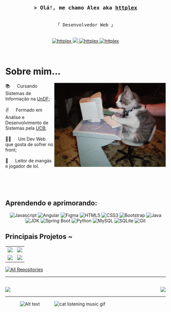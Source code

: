 <!-- Intro  -->
<h3 align="center">
        <samp>&gt; Olá!, me chamo Alex aka
                <b><a target="_blank" href="https://github.com/httplex">httplex</a></b>
        </samp>
</h3>

<p align="center"> 
  <samp>
    <br>
    「 Desenvolvedor Web 」
    <br>
    <br>
  </samp>
</p>

<p align="center">
 <a href="https://www.linkedin.com/in/alexsilvatec/" target="_blank">
  <img src="https://img.shields.io/badge/LinkedIn-0077B5?style=for-the-badge&logo=linkedin&logoColor=white" alt="httplex"/>
 </a>
 <a href="httplex404@gmail.com" target="_blank">
  <img src="https://img.shields.io/badge/Gmail-D14836?style=for-the-badge&logo=gmail&logoColor=white" />
 </a>
 <a href="https://www.instagram.com/ss.allex/" target="_blank">
  <img src="https://img.shields.io/badge/Instagram-fe4164?style=for-the-badge&logo=instagram&logoColor=white" alt="httplex" />
 </a> 
 <a href="280375302927024128" target="_blank">
  <img src="https://img.shields.io/badge/Discord-7289DA?style=for-the-badge&logo=discord&logoColor=white" alt="httplex"  />
  </a> 
</p>
<br />

<!-- About Section -->
 # Sobre mim...
 
<p>
 <img align="right" width="350" src="https://raw.githubusercontent.com/httplex/httplex/main/cat.gif" alt="Coding gif" />
  
 📚 &emsp; Cursando Sistemas de Informação na [UnDF](https://www.universidade.df.gov.br); <br/><br/>
 ✌️ &emsp; Formado em Análise e Desenvolvimento de Sistemas pela [UCB](ucb.catolica.edu.br); <br/><br/>
 👨‍💻 &emsp; Um Dev Web que gosta de sofrer no front; <br/><br/>
 📖 &emsp; Leitor de mangás e jogador de lol.

</p>

<br/>
<br/>
<br/>

## Aprendendo e aprimorando:
<div align="center">
  <img src="https://img.shields.io/badge/Javascript-F0DB4F?style=for-the-badge&labelColor=black&logo=javascript&logoColor=F0DB4F" alt="Javascript">
  <img src="https://img.shields.io/badge/Angular-DD0031?style=for-the-badge&labelColor=black&logo=angular&logoColor=DD0031" alt="Angular">
  <img src="https://img.shields.io/badge/Figma-F24E1E?style=for-the-badge&labelColor=black&logo=figma&logoColor=F24E1E" alt="Figma">
  <img src="https://img.shields.io/badge/HTML5-E34F26?style=for-the-badge&labelColor=black&logo=html5&logoColor=E34F26" alt="HTML5">
  <img src="https://img.shields.io/badge/CSS3-1572B6?style=for-the-badge&labelColor=black&logo=css3&logoColor=1572B6" alt="CSS3">
  <img src="https://img.shields.io/badge/Bootstrap-7952B3?style=for-the-badge&labelColor=black&logo=bootstrap&logoColor=7952B3" alt="Bootstrap">
  <img src="https://img.shields.io/badge/Java-ED8B00?style=for-the-badge&labelColor=black&logo=openjdk&logoColor=white" alt="Java">
  <img src="https://img.shields.io/badge/JDK-21-007396?style=for-the-badge&labelColor=black&logo=java&logoColor=007396" alt="JDK">
  <img src="https://img.shields.io/badge/Spring%20Boot-6DB33F?style=for-the-badge&labelColor=black&logo=spring-boot&logoColor=6DB33F" alt="Spring Boot">
  <img src="https://img.shields.io/badge/Python-3776AB?style=for-the-badge&labelColor=black&logo=python&logoColor=3776AB" alt="Python">
  <img src="https://img.shields.io/badge/MySQL-4479A1?style=for-the-badge&labelColor=black&logo=mysql&logoColor=4479A1" alt="MySQL">
  <img src="https://img.shields.io/badge/SQLite-003B57?style=for-the-badge&labelColor=black&logo=sqlite&logoColor=003B57" alt="SQLite">
  <img src="https://img.shields.io/badge/Git-F05032?style=for-the-badge&logo=git&logoColor=white" alt="Git">
</div>


## Principais Projetos ~

<table>
  <tr>
    <td>
      <a href="https://github.com/D-O-S-T/GerenciamentoAcademico">
        <img src="https://github-readme-stats.vercel.app/api/pin/?username=D-O-S-T&repo=GerenciamentoAcademico&theme=dark&border_color=7F3FBF&bg_color=0D1117&title_color=F85D7F&icon_color=F8D866" style="width: 500px;" />
      </a>
    </td>
    <td>
      <a href="https://github.com/httplex/JavaTCC-ETB">
        <img src="https://github-readme-stats.vercel.app/api/pin/?username=httplex&repo=JavaTCC-ETB&theme=dark&border_color=7F3FBF&bg_color=0D1117&title_color=F85D7F&icon_color=F8D866" style="width: 500px;" />
      </a>
    </td>
  </tr>
  <tr>
    <td>
      <a href="https://github.com/httplex/PortfolioWeb">
        <img src="https://github-readme-stats.vercel.app/api/pin/?username=httplex&repo=PortfolioWeb&theme=dark&border_color=7F3FBF&bg_color=0D1117&title_color=F85D7F&icon_color=F8D866" style="width: 500px;" />
      </a>
    </td>
    <td>
      <a href="https://github.com/httplex/projetoConsorcio">
        <img src="https://github-readme-stats.vercel.app/api/pin/?username=httplex&repo=projetoConsorcio&theme=dark&border_color=7F3FBF&bg_color=0D1117&title_color=F85D7F&icon_color=F8D866" style="width: 500px;" />
      </a>
    </td>
  </tr>
</table>


<p align="left">
  <a href="https://github.com/httplex?tab=repositories" target="_blank"><img alt="All Repositories" title="All Repositories" src="https://img.shields.io/badge/-All%20Repos-2962FF?style=for-the-badge&logo=koding&logoColor=white"/></a>
</p>

<hr/>
<br/>

<div style="display: flex; justify-content: space-between; align-items: center; gap: 10px;">
  <!-- Stats card -->
  <a href="https://github.com/httplex" style="text-decoration: none; display: inline-block; font-size: 0; line-height: 0;">
    <img 
      alt="httplex's GitHub Stats" 
      src="https://github-readme-stats.vercel.app/api?username=httplex&rank_icon=github&theme=dark&border_color=7F3FBF&bg_color=0D1117&title_color=F85D7F&icon_color=F8D866" 
      height="192px" 
      width="49%"
    />
  </a>

  <!-- Top Languages card -->
  <a href="https://github.com/httplex" style="text-decoration: none; display: inline-block; font-size: 0; line-height: 0;">
    <img 
      alt="httplex's Top Languages" 
      src="https://github-readme-stats.vercel.app/api/top-langs/?username=httplex&layout=compact&theme=dark&border_color=7F3FBF&bg_color=0D1117&title_color=F85D7F&icon_color=F8D866" 
      height="192px" 
      width="49%"
    />
  </a>
</div>

<hr>
<img align="right" width="350" src="https://media.tenor.com/15YUsMWt4FEAAAAi/music.gif" alt="cat listening music gif" />
<div align="center">
  <img src="https://spotify-recently-played-readme.vercel.app/api?user=22e22x7jjoj2byr36maag7q7y" alt="Alt text">
</div>




